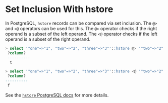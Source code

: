 # Set Inclusion With hstore

In PostgreSQL, `hstore` records can be compared via set inclusion. The `@>` and `<@` operators can be used for this. The `@>` operator checks if the right operand is a subset of the left operand. The `<@` operator checks if the left operand is a subset of the right operand.

```sql
> select '"one"=>"1", "two"=>"2", "three"=>"3"'::hstore @> '"two"=>"2"'::hstore;
 ?column?
 ----------
  t

> select '"one"=>"1", "two"=>"2", "three"=>"3"'::hstore <@ '"two"=>"2"'::hstore;
 ?column?
----------
 f
```

See the [`hstore` PostgreSQL docs](http://www.postgresql.org/docs/current/static/hstore.html) for more details.
